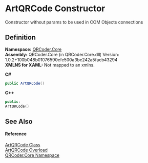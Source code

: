 # ArtQRCode Constructor


Constructor without params to be used in COM Objects connections



## Definition
**Namespace:** <a href="N_QRCoder_Core.md">QRCoder.Core</a>  
**Assembly:** QRCoder.Core (in QRCoder.Core.dll) Version: 1.0.2+100b048b01076590efe500a3be242a5faeb43294  
**XMLNS for XAML:** Not mapped to an xmlns.

**C#**
``` C#
public ArtQRCode()
```
**C++**
``` C++
public:
ArtQRCode()
```



## See Also


#### Reference
<a href="T_QRCoder_Core_ArtQRCode.md">ArtQRCode Class</a>  
<a href="Overload_QRCoder_Core_ArtQRCode__ctor.md">ArtQRCode Overload</a>  
<a href="N_QRCoder_Core.md">QRCoder.Core Namespace</a>  
